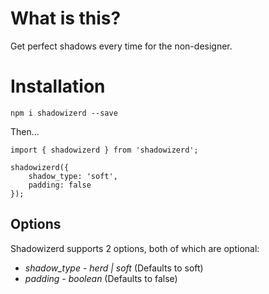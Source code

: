 # What is this?

Get perfect shadows every time for the non-designer.

# Installation

`npm i shadowizerd --save`

Then...

```
import { shadowizerd } from 'shadowizerd';

shadowizerd({
    shadow_type: 'soft',
    padding: false
});
```

## Options

Shadowizerd supports 2 options, both of which are optional:

* *shadow_type* - _herd | soft_ (Defaults to soft)
* *padding* - _boolean_ (Defaults to false)